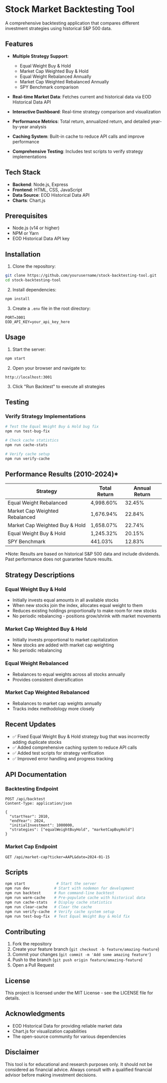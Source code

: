 # Stock Market Backtesting Tool

A comprehensive backtesting application that compares different investment strategies using historical S&P 500 data.

## Features

- **Multiple Strategy Support**:
  - Equal Weight Buy & Hold
  - Market Cap Weighted Buy & Hold
  - Equal Weight Rebalanced Annually
  - Market Cap Weighted Rebalanced Annually
  - SPY Benchmark comparison

- **Real-time Market Data**: Fetches current and historical data via EOD Historical Data API
- **Interactive Dashboard**: Real-time strategy comparison and visualization
- **Performance Metrics**: Total return, annualized return, and detailed year-by-year analysis
- **Caching System**: Built-in cache to reduce API calls and improve performance
- **Comprehensive Testing**: Includes test scripts to verify strategy implementations

## Tech Stack

- **Backend**: Node.js, Express
- **Frontend**: HTML, CSS, JavaScript
- **Data Source**: EOD Historical Data API
- **Charts**: Chart.js

## Prerequisites

- Node.js (v14 or higher)
- NPM or Yarn
- EOD Historical Data API key

## Installation

1. Clone the repository:
```bash
git clone https://github.com/yourusername/stock-backtesting-tool.git
cd stock-backtesting-tool
```

2. Install dependencies:
```bash
npm install
```

3. Create a `.env` file in the root directory:
```env
PORT=3001
EOD_API_KEY=your_api_key_here
```

## Usage

1. Start the server:
```bash
npm start
```

2. Open your browser and navigate to:
```
http://localhost:3001
```

3. Click "Run Backtest" to execute all strategies

## Testing

### Verify Strategy Implementations
```bash
# Test the Equal Weight Buy & Hold bug fix
npm run test-bug-fix

# Check cache statistics
npm run cache-stats

# Verify cache setup
npm run verify-cache
```

## Performance Results (2010-2024)*

| Strategy | Total Return | Annual Return |
|----------|--------------|---------------|
| Equal Weight Rebalanced | 4,998.60% | 32.45% |
| Market Cap Weighted Rebalanced | 1,676.94% | 22.84% |
| Market Cap Weighted Buy & Hold | 1,658.07% | 22.74% |
| Equal Weight Buy & Hold | 1,245.32% | 20.15% |
| SPY Benchmark | 441.03% | 12.83% |

*Note: Results are based on historical S&P 500 data and include dividends. Past performance does not guarantee future results.

## Strategy Descriptions

### Equal Weight Buy & Hold
- Initially invests equal amounts in all available stocks
- When new stocks join the index, allocates equal weight to them
- Reduces existing holdings proportionally to make room for new stocks
- No periodic rebalancing - positions grow/shrink with market movements

### Market Cap Weighted Buy & Hold
- Initially invests proportional to market capitalization
- New stocks are added with market cap weighting
- No periodic rebalancing

### Equal Weight Rebalanced
- Rebalances to equal weights across all stocks annually
- Provides consistent diversification

### Market Cap Weighted Rebalanced
- Rebalances to market cap weights annually
- Tracks index methodology more closely

## Recent Updates

- ✅ Fixed Equal Weight Buy & Hold strategy bug that was incorrectly adding duplicate stocks
- ✅ Added comprehensive caching system to reduce API calls
- ✅ Added test scripts for strategy verification
- ✅ Improved error handling and progress tracking

## API Documentation

### Backtesting Endpoint
```
POST /api/backtest
Content-Type: application/json

{
  "startYear": 2010,
  "endYear": 2024,
  "initialInvestment": 1000000,
  "strategies": ["equalWeightBuyHold", "marketCapBuyHold"]
}
```

### Market Cap Endpoint
```
GET /api/market-cap?ticker=AAPL&date=2024-01-15
```

## Scripts

```bash
npm start              # Start the server
npm run dev           # Start with nodemon for development
npm run backtest      # Run command-line backtest
npm run warm-cache    # Pre-populate cache with historical data
npm run cache-stats   # Display cache statistics
npm run clear-cache   # Clear the cache
npm run verify-cache  # Verify cache system setup
npm run test-bug-fix  # Test Equal Weight Buy & Hold fix
```

## Contributing

1. Fork the repository
2. Create your feature branch (`git checkout -b feature/amazing-feature`)
3. Commit your changes (`git commit -m 'Add some amazing feature'`)
4. Push to the branch (`git push origin feature/amazing-feature`)
5. Open a Pull Request

## License

This project is licensed under the MIT License - see the LICENSE file for details.

## Acknowledgments

- EOD Historical Data for providing reliable market data
- Chart.js for visualization capabilities
- The open-source community for various dependencies

## Disclaimer

This tool is for educational and research purposes only. It should not be considered as financial advice. Always consult with a qualified financial advisor before making investment decisions.
